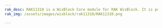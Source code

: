 ```yaml
---
rak_desc: RAK11310 is a WisBlock Core module for RAK WisBlock. It is powered by an RP2040 ARM microcontroller developed by the Raspberry Pi Foundation, combined with the SX1262 LoRa transceiver from Semtech.
rak_img: /assets/images/wisblock/rak11310/RAK11310.png

---
```


<rk-redirect to="/Product-Categories/WisBlock/RAK11310/Overview/" />
